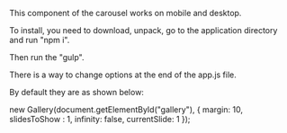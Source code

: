 This component of the carousel works on mobile and desktop.

To install, you need to download, unpack, go to the application directory and run "npm i".

Then run the "gulp".

There is a way to change options at the end of the app.js file.

By default they are as shown below:

new Gallery(document.getElementById("gallery"), {
  margin: 10,
  slidesToShow : 1,
  infinity: false,
  currentSlide: 1
});
